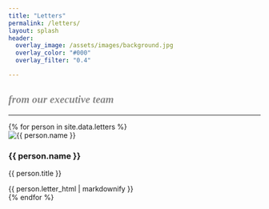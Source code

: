 ```yaml
---
title: "Letters"
permalink: /letters/
layout: splash
header:
  overlay_image: /assets/images/background.jpg
  overlay_color: "#000"
  overlay_filter: "0.4"

---
```


<h2 class="text-center" style="font-family: serif; font-style: italic; color: #888;">from our executive team</h2>

<hr>

<div class="letter-container">
  {% for person in site.data.letters %}
    <div class="letter-column">
      <div class="letter-header">
        <img src="{{ person.image_path }}" alt="{{ person.name }}" class="profile-image">
        <div class="person-details">
          <h3 class="person-name">{{ person.name }}</h3>
          <p class="person-title">{{ person.title }}</p>
        </div>
      </div>
      <div class="letter-body">
        {{ person.letter_html | markdownify }}
      </div>
    </div>
  {% endfor %}
</div>
